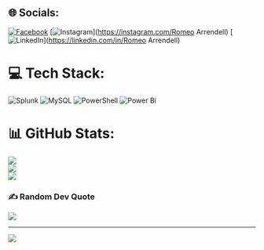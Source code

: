 
## 🌐 Socials:
[![Facebook](https://img.shields.io/badge/Facebook-%231877F2.svg?logo=Facebook&logoColor=white)](https://facebook.com/RomeoArrendell) [![Instagram](https://img.shields.io/badge/Instagram-%23E4405F.svg?logo=Instagram&logoColor=white)](https://instagram.com/Romeo Arrendell) [![LinkedIn](https://img.shields.io/badge/LinkedIn-%230077B5.svg?logo=linkedin&logoColor=white)](https://linkedin.com/in/Romeo Arrendell) 

# 💻 Tech Stack:
![Splunk](https://img.shields.io/badge/splunk-%23000000.svg?style=for-the-badge&logo=splunk&logoColor=white) ![MySQL](https://img.shields.io/badge/mysql-4479A1.svg?style=for-the-badge&logo=mysql&logoColor=white) ![PowerShell](https://img.shields.io/badge/PowerShell-%235391FE.svg?style=for-the-badge&logo=powershell&logoColor=white) ![Power Bi](https://img.shields.io/badge/power_bi-F2C811?style=for-the-badge&logo=powerbi&logoColor=black)
# 📊 GitHub Stats:
![](https://github-readme-stats.vercel.app/api?username=RomeoArrendell&theme=codeSTACKr&hide_border=false&include_all_commits=false&count_private=false)<br/>
![](https://github-readme-streak-stats.herokuapp.com/?user=RomeoArrendell&theme=codeSTACKr&hide_border=false)<br/>
![](https://github-readme-stats.vercel.app/api/top-langs/?username=RomeoArrendell&theme=codeSTACKr&hide_border=false&include_all_commits=false&count_private=false&layout=compact)

### ✍️ Random Dev Quote
![](https://quotes-github-readme.vercel.app/api?type=horizontal&theme=radical)

---
[![](https://visitcount.itsvg.in/api?id=RomeoArrendell&icon=0&color=0)](https://visitcount.itsvg.in)

<!-- Proudly created with GPRM ( https://gprm.itsvg.in ) -->
